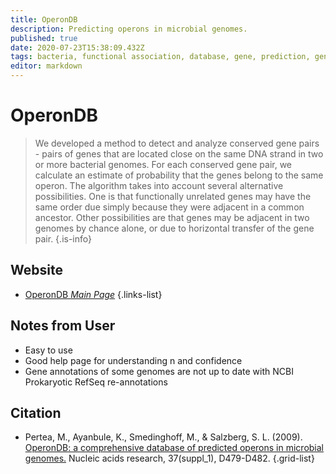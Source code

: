 ```yaml
---
title: OperonDB
description: Predicting operons in microbial genomes.
published: true
date: 2020-07-23T15:38:09.432Z
tags: bacteria, functional association, database, gene, prediction, gene neighborhood, conservation
editor: markdown
---
```


# OperonDB

> We developed a method to detect and analyze conserved gene pairs - pairs of genes that are located close on the same DNA strand in two or more bacterial genomes. For each conserved gene pair, we calculate an estimate of probability that the genes belong to the same operon. The algorithm takes into account several alternative possibilities. One is that functionally unrelated genes may have the same order due simply because they were adjacent in a common ancestor. Other possibilities are that genes may be adjacent in two genomes by chance alone, or due to horizontal transfer of the gene pair. 
{.is-info}

 

## Website 

- [OperonDB *Main Page*](http://operondb.ccb.jhu.edu/cgi-bin/operons.cgi)
 {.links-list}

## Notes from User
- Easy to use
- Good help page for understanding n and confidence
- Gene annotations of some genomes are not up to date with NCBI Prokaryotic RefSeq re-annotations

## Citation 

- Pertea, M., Ayanbule, K., Smedinghoff, M., & Salzberg, S. L. (2009). [OperonDB: a comprehensive database of predicted operons in microbial genomes.](https://academic.oup.com/nar/article/37/suppl_1/D479/1010422) Nucleic acids research, 37(suppl_1), D479-D482.
{.grid-list}
